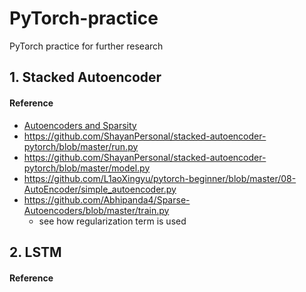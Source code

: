 # PyTorch-practice
PyTorch practice for further research


## 1. Stacked Autoencoder 



#### Reference
- [Autoencoders and Sparsity](http://ufldl.stanford.edu/wiki/index.php/Autoencoders_and_Sparsity)
- https://github.com/ShayanPersonal/stacked-autoencoder-pytorch/blob/master/run.py
- https://github.com/ShayanPersonal/stacked-autoencoder-pytorch/blob/master/model.py
- https://github.com/L1aoXingyu/pytorch-beginner/blob/master/08-AutoEncoder/simple_autoencoder.py
- https://github.com/Abhipanda4/Sparse-Autoencoders/blob/master/train.py
    - see how regularization term is used


## 2. LSTM
#### Reference


